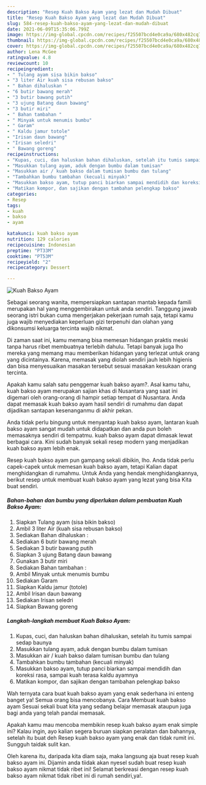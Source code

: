 ```yaml
---
description: "Resep Kuah Bakso Ayam yang lezat dan Mudah Dibuat"
title: "Resep Kuah Bakso Ayam yang lezat dan Mudah Dibuat"
slug: 584-resep-kuah-bakso-ayam-yang-lezat-dan-mudah-dibuat
date: 2021-06-09T15:35:06.799Z
image: https://img-global.cpcdn.com/recipes/f25507bcd4e0ca9a/680x482cq70/kuah-bakso-ayam-foto-resep-utama.jpg
thumbnail: https://img-global.cpcdn.com/recipes/f25507bcd4e0ca9a/680x482cq70/kuah-bakso-ayam-foto-resep-utama.jpg
cover: https://img-global.cpcdn.com/recipes/f25507bcd4e0ca9a/680x482cq70/kuah-bakso-ayam-foto-resep-utama.jpg
author: Lena McGee
ratingvalue: 4.8
reviewcount: 10
recipeingredient:
- " Tulang ayam sisa bikin bakso"
- "3 liter Air kuah sisa rebusan bakso"
- " Bahan dihaluskan "
- "6 butir bawang merah"
- "3 butir bawang putih"
- "3 ujung Batang daun bawang"
- "3 butir miri"
- " Bahan tambahan "
- " Minyak untuk menumis bumbu"
- " Garam"
- " Kaldu jamur totole"
- "Irisan daun bawang"
- "Irisan seledri"
- " Bawang goreng"
recipeinstructions:
- "Kupas, cuci, dan haluskan bahan dihaluskan, setelah itu tumis sampai sedap baunya"
- "Masukkan tulang ayam, aduk dengan bumbu dalam tumisan"
- "Masukkan air / kuah bakso dalam tumisan bumbu dan tulang"
- "Tambahkan bumbu tambahan (kecuali minyak)"
- "Masukkan bakso ayam, tutup panci biarkan sampai mendidih dan koreksi rasa, sampai kuah terasa kaldu ayamnya"
- "Matikan kompor, dan sajikan dengan tambahan pelengkap bakso"
categories:
- Resep
tags:
- kuah
- bakso
- ayam

katakunci: kuah bakso ayam 
nutrition: 129 calories
recipecuisine: Indonesian
preptime: "PT33M"
cooktime: "PT53M"
recipeyield: "2"
recipecategory: Dessert

---
```



![Kuah Bakso Ayam](https://img-global.cpcdn.com/recipes/f25507bcd4e0ca9a/680x482cq70/kuah-bakso-ayam-foto-resep-utama.jpg)

Sebagai seorang wanita, mempersiapkan santapan mantab kepada famili merupakan hal yang menggembirakan untuk anda sendiri. Tanggung jawab seorang istri bukan cuma mengerjakan pekerjaan rumah saja, tetapi kamu juga wajib menyediakan keperluan gizi terpenuhi dan olahan yang dikonsumsi keluarga tercinta wajib nikmat.

Di zaman  saat ini, kamu memang bisa memesan hidangan praktis meski tanpa harus ribet membuatnya terlebih dahulu. Tetapi banyak juga lho mereka yang memang mau memberikan hidangan yang terlezat untuk orang yang dicintainya. Karena, memasak yang diolah sendiri jauh lebih higienis dan bisa menyesuaikan masakan tersebut sesuai masakan kesukaan orang tercinta. 



Apakah kamu salah satu penggemar kuah bakso ayam?. Asal kamu tahu, kuah bakso ayam merupakan sajian khas di Nusantara yang saat ini digemari oleh orang-orang di hampir setiap tempat di Nusantara. Anda dapat memasak kuah bakso ayam hasil sendiri di rumahmu dan dapat dijadikan santapan kesenanganmu di akhir pekan.

Anda tidak perlu bingung untuk menyantap kuah bakso ayam, lantaran kuah bakso ayam sangat mudah untuk didapatkan dan anda pun boleh memasaknya sendiri di tempatmu. kuah bakso ayam dapat dimasak lewat berbagai cara. Kini sudah banyak sekali resep modern yang menjadikan kuah bakso ayam lebih enak.

Resep kuah bakso ayam pun gampang sekali dibikin, lho. Anda tidak perlu capek-capek untuk memesan kuah bakso ayam, tetapi Kalian dapat menghidangkan di rumahmu. Untuk Anda yang hendak menghidangkannya, berikut resep untuk membuat kuah bakso ayam yang lezat yang bisa Kita buat sendiri.

<!--inarticleads1-->

##### Bahan-bahan dan bumbu yang diperlukan dalam pembuatan Kuah Bakso Ayam:

1. Siapkan  Tulang ayam (sisa bikin bakso)
1. Ambil 3 liter Air (kuah sisa rebusan bakso)
1. Sediakan  Bahan dihaluskan :
1. Sediakan 6 butir bawang merah
1. Sediakan 3 butir bawang putih
1. Siapkan 3 ujung Batang daun bawang
1. Gunakan 3 butir miri
1. Sediakan  Bahan tambahan :
1. Ambil  Minyak untuk menumis bumbu
1. Sediakan  Garam
1. Siapkan  Kaldu jamur (totole)
1. Ambil Irisan daun bawang
1. Sediakan Irisan seledri
1. Siapkan  Bawang goreng




<!--inarticleads2-->

##### Langkah-langkah membuat Kuah Bakso Ayam:

1. Kupas, cuci, dan haluskan bahan dihaluskan, setelah itu tumis sampai sedap baunya
1. Masukkan tulang ayam, aduk dengan bumbu dalam tumisan
1. Masukkan air / kuah bakso dalam tumisan bumbu dan tulang
1. Tambahkan bumbu tambahan (kecuali minyak)
1. Masukkan bakso ayam, tutup panci biarkan sampai mendidih dan koreksi rasa, sampai kuah terasa kaldu ayamnya
1. Matikan kompor, dan sajikan dengan tambahan pelengkap bakso




Wah ternyata cara buat kuah bakso ayam yang enak sederhana ini enteng banget ya! Semua orang bisa mencobanya. Cara Membuat kuah bakso ayam Sesuai sekali buat kita yang sedang belajar memasak ataupun juga bagi anda yang telah pandai memasak.

Apakah kamu mau mencoba membikin resep kuah bakso ayam enak simple ini? Kalau ingin, ayo kalian segera buruan siapkan peralatan dan bahannya, setelah itu buat deh Resep kuah bakso ayam yang enak dan tidak rumit ini. Sungguh taidak sulit kan. 

Oleh karena itu, daripada kita diam saja, maka langsung aja buat resep kuah bakso ayam ini. Dijamin anda tiidak akan nyesel sudah buat resep kuah bakso ayam nikmat tidak ribet ini! Selamat berkreasi dengan resep kuah bakso ayam nikmat tidak ribet ini di rumah sendiri,ya!.

